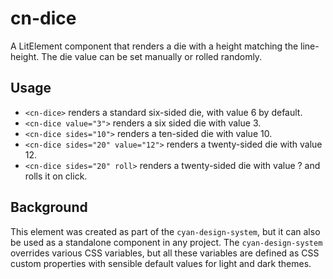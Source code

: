 # cn-dice

A LitElement component that renders a die with a height matching the line-height. The die value can be set manually or rolled randomly.

## Usage

* `<cn-dice>` renders a standard six-sided die, with value 6 by default. 
* `<cn-dice value="3">` renders a six sided die with value 3.
* `<cn-dice sides="10">` renders a ten-sided die with value 10.
* `<cn-dice sides="20" value="12">` renders a twenty-sided die with value 12.
* `<cn-dice sides="20" roll>` renders a twenty-sided die with value ? and rolls it on click.

## Background

This element was created as part of the `cyan-design-system`, but it can also be used as a standalone component in any project. The `cyan-design-system` overrides various CSS variables, but all these variables are defined as CSS custom properties with sensible default values for light and dark themes.
